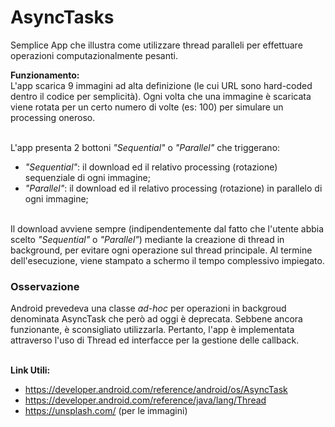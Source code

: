 # AsyncTasks
Semplice App che illustra come utilizzare thread paralleli per effettuare operazioni computazionalmente pesanti.

<b>Funzionamento:</b><br/>
L'app scarica 9 immagini ad alta definizione (le cui URL sono hard-coded dentro il codice per semplicità). Ogni volta che una immagine è scaricata viene rotata per un certo numero di volte (es: 100) per simulare un processing oneroso.<br/><br/>

L'app presenta 2 bottoni <i>"Sequential"</i> o <i>"Parallel"</i> che triggerano:
 - <i>"Sequential"</i>: il download ed il relativo processing (rotazione) sequenziale di ogni immagine;
 - <i>"Parallel"</i>: il download ed il relativo processing (rotazione) in parallelo di ogni immagine;
<br/><br/>

Il download avviene sempre (indipendentemente dal fatto che l'utente abbia scelto <i>"Sequential"</i> o <i>"Parallel"</i>) mediante la creazione di thread in background, per evitare ogni operazione sul thread principale. Al termine dell'esecuzione, viene stampato a schermo il tempo complessivo impiegato.

<h3>Osservazione</h3>
Android prevedeva una classe <i>ad-hoc</i> per operazioni in backgroud denominata AsyncTask che però ad oggi è deprecata. Sebbene ancora funzionante, è sconsigliato utilizzarla. Pertanto, l'app è implementata attraverso l'uso di Thread ed interfacce per la gestione delle callback.<br/><br/>

<b>Link Utili:</b><br/>
 - https://developer.android.com/reference/android/os/AsyncTask
 - https://developer.android.com/reference/java/lang/Thread
 - https://unsplash.com/ (per le immagini)

